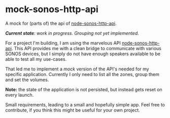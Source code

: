 # mock-sonos-http-api
A mock for (parts of) the api of [node-sonos-http-api](https://github.com/jishi/node-sonos-http-api). 

_**Current state**: work in progress. Grouping not yet implemented._

For a project I'm building, I am using the marvelous API [node-sonos-http-api]. 
This API provides me with a clean bridge to communicate with various SONOS
devices, but I simply do not have enough speakers available to be able to test
all my use-cases.

That led me to implement a _mock_ version of the API's needed for my specific 
application. Currently I only need to list all the zones, group them and set the
volumes. 

**Note:** the state of the application is not persisted, but instead gets 
reset on every launch.

Small requirements, leading to a small and hopefully simple app. Feel free to
contribute, if you think this might be useful for your own project.

[node-sonos-http-api]: https://github.com/jishi/node-sonos-http-api
